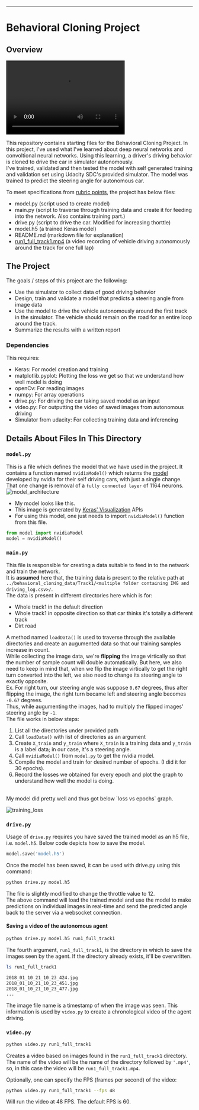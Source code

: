 [//]: # (Image References)

[model_architecture]: ./images/model.png "Model"
[training_loss]: ./images/training_loss.png "Training Loss"

---
# Behavioral Cloning Project

Overview
---

<video src="run1.mp4" width="320" height="200" controls preload></video>

This repository contains starting files for the Behavioral Cloning Project.
In this project, I've used what I've learned about deep neural networks and convoltional neural networks. 
Using this learning, a driver's driving behavior is cloned to drive the car in simulator autonomously.
<br>I've trained, validated and then tested the model with self generated training and validation set using Udacity SDC's provided simulator. The model was trained to predict the steering angle for autonomous car.

To meet specifications from [rubric points](https://review.udacity.com/#!/rubrics/432/view), the project has below files: 
* model.py (script used to create model)
* main.py (script to traverse through training data and create it for feeding into the network. Also contains training part.)
* drive.py (script to drive the car. Modified for increasing thorttle)
* model.h5 (a trained Keras model)
* README.md (markdown file for explanation)
* [run1_full_track1.mp4](https://www.youtube.com/watch?v=d9KjyGlr_iQ) (a video recording of vehicle driving autonomously around the track for one full lap)

The Project
---
The goals / steps of this project are the following:
* Use the simulator to collect data of good driving behavior 
* Design, train and validate a model that predicts a steering angle from image data
* Use the model to drive the vehicle autonomously around the first track in the simulator. The vehicle should remain on the road for an entire loop around the track.
* Summarize the results with a written report

### Dependencies
This requires:
* Keras: For model creation and training
* matplotlib.pyplot: Plotting the loss we get so that we understand how well model is doing
* openCv: For reading images
* numpy: For array operations
* drive.py: For driving the car taking saved model as an input
* video.py: For outputting the video of saved images from autonomous driving
* Simulator from udacity: For collecting training data and inferencing

## Details About Files In This Directory

### `model.py`
This is a file which defines the model that we have used in the project. It contains a function named `nvidiaModel()` which returns the [model](https://devblogs.nvidia.com/deep-learning-self-driving-cars/) developed by nvidia for their self driving cars, with just a single change.
<br> That one change is removal of a `fully connected layer` of 1164 neurons.<br>
![model_architecture]
* My model looks like this.
* This image is generated by [Keras' Visualization](https://keras.io/visualization/) APIs
* For using this model, one just needs to import `nvidiaModel()` function from this file.

```python
from model import nvidiaModel
model = nvidiaModel()
```
### `main.py`

This file is responsible for creating a data suitable to feed in to the network and train the network.
<br>
It is **assumed** here that, the training data is present to the relative path at `../behavioral_cloning_data/Track1/<multiple folder containing IMG and driving_log.csv>/`. 
<br>The data is present in different directories here which is for:
* Whole track1 in the default direction
* Whole track1 in opposite direction so that car thinks it's totally a different track
* Dirt road

A method named `loadData()` is used to traverse through the available directories and create an augumented data so that our training samples increase in count.
<br>
While collecting the image data, we're **flipping** the image virtically so that the number of sample count will double automatically.
But here, we also need to keep in mind that, when we flip the image virtically to get the right turn converted into the left, we also need to change its steering angle to exactly opposite.<br>
Ex. For right turn, our steering angle was suppose `0.67` degrees, thus after flipping the image, the right turn became left and steering angle becomes `-0.67` degrees.
<br>
Thus, while augumenting the images, had to multiply the flipped images' steering angle by `-1`.
<br>
The file works in below steps:
1. List all the directories under provided path
2. Call `loadData()` with list of directories as an argument
3. Create `X_train` and `y_train` where `X_train` is a training data and `y_train` is a label data; in our case, it's a steering angle.
4. Call `nvidiaModel()` from `model.py` to get the nvidia model.
5. Compile the model and train for desired number of epochs. (I did it for 30 epochs).
6. Record the losses we obtained for every epoch and plot the graph to understand how well the model is doing.
<br>
My model did pretty well and thus got below `loss vs epochs` graph.
<br>

![training_loss]

### `drive.py`

Usage of `drive.py` requires you have saved the trained model as an h5 file, i.e. `model.h5`. Below code depicts how to save the model.

```python
model.save('model.h5')
```

Once the model has been saved, it can be used with drive.py using this command:

```sh
python drive.py model.h5
```
The file is slightly modified to change the throttle value to 12.
<br>
The above command will load the trained model and use the model to make predictions on individual images in real-time and send the predicted angle back to the server via a websocket connection.

#### Saving a video of the autonomous agent

```sh
python drive.py model.h5 run1_full_track1
```

The fourth argument, `run1_full_track1`, is the directory in which to save the images seen by the agent. If the directory already exists, it'll be overwritten.

```sh
ls run1_full_track1

2018_01_10_21_10_23_424.jpg
2018_01_10_21_10_23_451.jpg
2018_01_10_21_10_23_477.jpg
...
```

The image file name is a timestamp of when the image was seen. This information is used by `video.py` to create a chronological video of the agent driving.

### `video.py`

```sh
python video.py run1_full_track1
```

Creates a video based on images found in the `run1_full_track1` directory. The name of the video will be the name of the directory followed by `'.mp4'`, so, in this case the video will be `run1_full_track1.mp4`.

Optionally, one can specify the FPS (frames per second) of the video:

```sh
python video.py run1_full_track1 --fps 48
```

Will run the video at 48 FPS. The default FPS is 60.
